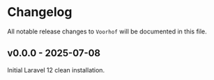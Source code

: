 # Changelog

All notable release changes to `Voorhof` will be documented in this file.

## v0.0.0 - 2025-07-08

Initial Laravel 12 clean installation.

